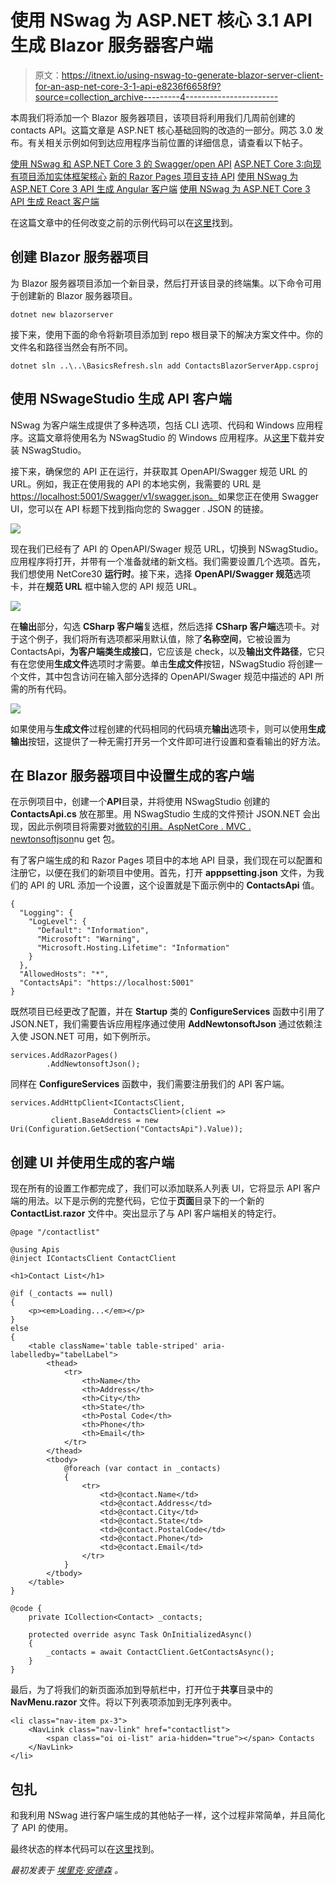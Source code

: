 # 使用 NSwag 为 ASP.NET 核心 3.1 API 生成 Blazor 服务器客户端

> 原文：<https://itnext.io/using-nswag-to-generate-blazor-server-client-for-an-asp-net-core-3-1-api-e8236f6658f9?source=collection_archive---------4----------------------->

本周我们将添加一个 Blazor 服务器项目，该项目将利用我们几周前创建的 contacts API。这篇文章是 ASP.NET 核心基础回购的改造的一部分。网芯 3.0 发布。有关相关示例如何到达应用程序当前位置的详细信息，请查看以下帖子。

[使用 NSwag 和 ASP.NET Core 3 的 Swagger/open API](https://elanderson.net/2019/10/swagger-openapi-with-nswag-and-asp-net-core-3/)
[ASP.NET Core 3:向现有项目添加实体框架核心](https://elanderson.net/2019/11/asp-net-core-3-add-entity-framework-core-to-existing-project/)
[新的 Razor Pages 项目支持 API](https://elanderson.net/2019/12/new-razor-pages-application-backed-with-an-api/)
[使用 NSwag 为 ASP.NET Core 3 API 生成 Angular 客户端](https://elanderson.net/2019/12/using-nswag-to-generate-angular-client-for-an-asp-net-core-3-api/)
[使用 NSwag 为 ASP.NET Core 3 API 生成 React 客户端](https://elanderson.net/2019/12/using-nswag-to-generate-react-client-for-an-asp-net-core-3-api/)

在这篇文章中的任何改变之前的示例代码可以在[这里](https://github.com/elanderson/ASP.NET-Core-Basics-Refresh/tree/3d754e9a249118bd1b5697a0b88de5aba169451a)找到。

## 创建 Blazor 服务器项目

为 Blazor 服务器项目添加一个新目录，然后打开该目录的终端集。以下命令可用于创建新的 Blazor 服务器项目。

```
dotnet new blazorserver
```

接下来，使用下面的命令将新项目添加到 repo 根目录下的解决方案文件中。你的文件名和路径当然会有所不同。

```
dotnet sln ..\..\BasicsRefresh.sln add ContactsBlazorServerApp.csproj
```

## 使用 NSwageStudio 生成 API 客户端

NSwag 为客户端生成提供了多种选项，包括 CLI 选项、代码和 Windows 应用程序。这篇文章将使用名为 NSwagStudio 的 Windows 应用程序。从[这里](http://rsuter.com/Projects/NSwagStudio/installer.php)下载并安装 NSwagStudio。

接下来，确保您的 API 正在运行，并获取其 OpenAPI/Swagger 规范 URL 的 URL。例如，我正在使用我的 API 的本地实例，我需要的 URL 是[https://localhost:5001/Swagger/v1/swagger.json。](https://localhost:5001/swagger/v1/swagger.json.)如果您正在使用 Swagger UI，您可以在 API 标题下找到指向您的 Swagger . JSON 的链接。

![](img/47ce7e633eb8c526a830dc62258e9dca.png)

现在我们已经有了 API 的 OpenAPI/Swager 规范 URL，切换到 NSwagStudio。应用程序将打开，并带有一个准备就绪的新文档。我们需要设置几个选项。首先，我们想使用 NetCore30 **运行时**。接下来，选择 **OpenAPI/Swagger 规范**选项卡，并在**规范 URL** 框中输入您的 API 规范 URL。

![](img/792782c8ac866f580d444022d28efa46.png)

在**输出**部分，勾选 **CSharp 客户端**复选框，然后选择 **CSharp 客户端**选项卡。对于这个例子，我们将所有选项都采用默认值，除了**名称空间**，它被设置为 ContactsApi，**为客户端类生成接口**，它应该是 check，以及**输出文件路径**，它只有在您使用**生成文件**选项时才需要。单击**生成文件**按钮，NSwagStudio 将创建一个文件，其中包含访问在输入部分选择的 OpenAPI/Swager 规范中描述的 API 所需的所有代码。

![](img/3baca564f9356805279bf9489d0fe72e.png)

如果使用与**生成文件**过程创建的代码相同的代码填充**输出**选项卡，则可以使用**生成输出**按钮，这提供了一种无需打开另一个文件即可进行设置和查看输出的好方法。

## 在 Blazor 服务器项目中设置生成的客户端

在示例项目中，创建一个**API**目录，并将使用 NSwagStudio 创建的 **ContactsApi.cs** 放在那里。用 NSwagStudio 生成的文件预计 JSON.NET 会出现，因此示例项目将需要对[微软的引用。AspNetCore . MVC . newtonsoftjson](https://nuget.org/packages/Microsoft.AspNetCore.Mvc.NewtonsoftJson)nu get 包。

有了客户端生成的和 Razor Pages 项目中的本地 API 目录，我们现在可以配置和注册它，以便在我们的新项目中使用。首先，打开 **apppsetting.json** 文件，为我们的 API 的 URL 添加一个设置，这个设置就是下面示例中的 **ContactsApi** 值。

```
{
  "Logging": {
    "LogLevel": {
      "Default": "Information",
      "Microsoft": "Warning",
      "Microsoft.Hosting.Lifetime": "Information"
    }
  },
  "AllowedHosts": "*",
  "ContactsApi": "https://localhost:5001"
}
```

既然项目已经更改了配置，并在 **Startup** 类的 **ConfigureServices** 函数中引用了 JSON.NET，我们需要告诉应用程序通过使用 **AddNewtonsoftJson** 通过依赖注入使 JSON.NET 可用，如下例所示。

```
services.AddRazorPages()
        .AddNewtonsoftJson();
```

同样在 **ConfigureServices** 函数中，我们需要注册我们的 API 客户端。

```
services.AddHttpClient<IContactsClient, 
                       ContactsClient>(client => 
         client.BaseAddress = new Uri(Configuration.GetSection("ContactsApi").Value));
```

## 创建 UI 并使用生成的客户端

现在所有的设置工作都完成了，我们可以添加联系人列表 UI，它将显示 API 客户端的用法。以下是示例的完整代码，它位于**页面**目录下的一个新的 **ContactList.razor** 文件中。突出显示了与 API 客户端相关的特定行。

```
@page "/contactlist"

@using Apis
@inject IContactsClient ContactClient

<h1>Contact List</h1>

@if (_contacts == null)
{
    <p><em>Loading...</em></p>
}
else
{
    <table className='table table-striped' aria-labelledby="tabelLabel">
        <thead>
            <tr>
                <th>Name</th>
                <th>Address</th>
                <th>City</th>
                <th>State</th>
                <th>Postal Code</th>
                <th>Phone</th>
                <th>Email</th>
            </tr>
        </thead>
        <tbody>
            @foreach (var contact in _contacts)
            {
                <tr>
                    <td>@contact.Name</td>
                    <td>@contact.Address</td>
                    <td>@contact.City</td>
                    <td>@contact.State</td>
                    <td>@contact.PostalCode</td>
                    <td>@contact.Phone</td>
                    <td>@contact.Email</td>
                </tr>
            }
        </tbody>
    </table>
}

@code {
    private ICollection<Contact> _contacts;

    protected override async Task OnInitializedAsync()
    {
        _contacts = await ContactClient.GetContactsAsync();
    }
}
```

最后，为了将我们的新页面添加到导航栏中，打开位于**共享**目录中的 **NavMenu.razor** 文件。将以下列表项添加到无序列表中。

```
<li class="nav-item px-3">
    <NavLink class="nav-link" href="contactlist">
        <span class="oi oi-list" aria-hidden="true"></span> Contacts
    </NavLink>
</li>
```

## 包扎

和我利用 NSwag 进行客户端生成的其他帖子一样，这个过程非常简单，并且简化了 API 的使用。

最终状态的样本代码可以在[这里](https://github.com/elanderson/ASP.NET-Core-Basics-Refresh/tree/0ac0e84ca999545e5cac7764a019b14ce76353c8)找到。

*最初发表于* [*埃里克·安德森*](https://elanderson.net/2020/01/using-nswag-to-generate-blazor-server-client-for-an-asp-net-core-3-1-api/) *。*